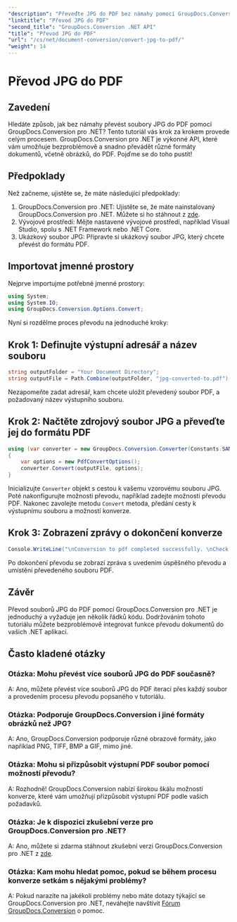 ```yaml
---
"description": "Převeďte JPG do PDF bez námahy pomocí GroupDocs.Conversion pro .NET. Postupujte podle tohoto podrobného návodu pro bezproblémovou konverzi dokumentů."
"linktitle": "Převod JPG do PDF"
"second_title": "GroupDocs.Conversion .NET API"
"title": "Převod JPG do PDF"
"url": "/cs/net/document-conversion/convert-jpg-to-pdf/"
"weight": 14
---
```


# Převod JPG do PDF

## Zavedení

Hledáte způsob, jak bez námahy převést soubory JPG do PDF pomocí GroupDocs.Conversion pro .NET? Tento tutoriál vás krok za krokem provede celým procesem. GroupDocs.Conversion pro .NET je výkonné API, které vám umožňuje bezproblémově a snadno převádět různé formáty dokumentů, včetně obrázků, do PDF. Pojďme se do toho pustit!

## Předpoklady

Než začneme, ujistěte se, že máte následující předpoklady:

1. GroupDocs.Conversion pro .NET: Ujistěte se, že máte nainstalovaný GroupDocs.Conversion pro .NET. Můžete si ho stáhnout z [zde](https://releases.groupdocs.com/conversion/net/).
2. Vývojové prostředí: Mějte nastavené vývojové prostředí, například Visual Studio, spolu s .NET Framework nebo .NET Core.
3. Ukázkový soubor JPG: Připravte si ukázkový soubor JPG, který chcete převést do formátu PDF.

## Importovat jmenné prostory

Nejprve importujme potřebné jmenné prostory:

```csharp
using System;
using System.IO;
using GroupDocs.Conversion.Options.Convert;
```

Nyní si rozdělme proces převodu na jednoduché kroky:

## Krok 1: Definujte výstupní adresář a název souboru

```csharp
string outputFolder = "Your Document Directory";
string outputFile = Path.Combine(outputFolder, "jpg-converted-to.pdf");
```

Nezapomeňte zadat adresář, kam chcete uložit převedený soubor PDF, a požadovaný název výstupního souboru.

## Krok 2: Načtěte zdrojový soubor JPG a převeďte jej do formátu PDF

```csharp
using (var converter = new GroupDocs.Conversion.Converter(Constants.SAMPLE_JPG))
{
    var options = new PdfConvertOptions();
    converter.Convert(outputFile, options);
}
```

Inicializujte `Converter` objekt s cestou k vašemu vzorovému souboru JPG. Poté nakonfigurujte možnosti převodu, například zadejte možnosti převodu PDF. Nakonec zavolejte metodu `Convert` metoda, předání cesty k výstupnímu souboru a možností konverze.

## Krok 3: Zobrazení zprávy o dokončení konverze

```csharp
Console.WriteLine("\nConversion to pdf completed successfully. \nCheck output in {0}", outputFolder);
```

Po dokončení převodu se zobrazí zpráva s uvedením úspěšného převodu a umístění převedeného souboru PDF.

## Závěr

Převod souborů JPG do PDF pomocí GroupDocs.Conversion pro .NET je jednoduchý a vyžaduje jen několik řádků kódu. Dodržováním tohoto tutoriálu můžete bezproblémově integrovat funkce převodu dokumentů do vašich .NET aplikací.

## Často kladené otázky

### Otázka: Mohu převést více souborů JPG do PDF současně?

A: Ano, můžete převést více souborů JPG do PDF iterací přes každý soubor a provedením procesu převodu popsaného v tutoriálu.

### Otázka: Podporuje GroupDocs.Conversion i jiné formáty obrázků než JPG?

A: Ano, GroupDocs.Conversion podporuje různé obrazové formáty, jako například PNG, TIFF, BMP a GIF, mimo jiné.

### Otázka: Mohu si přizpůsobit výstupní PDF soubor pomocí možností převodu?

A: Rozhodně! GroupDocs.Conversion nabízí širokou škálu možností konverze, které vám umožňují přizpůsobit výstupní PDF podle vašich požadavků.

### Otázka: Je k dispozici zkušební verze pro GroupDocs.Conversion pro .NET?

A: Ano, můžete si zdarma stáhnout zkušební verzi GroupDocs.Conversion pro .NET z [zde](https://releases.groupdocs.com/).

### Otázka: Kam mohu hledat pomoc, pokud se během procesu konverze setkám s nějakými problémy?

A: Pokud narazíte na jakékoli problémy nebo máte dotazy týkající se GroupDocs.Conversion pro .NET, neváhejte navštívit [Fórum GroupDocs.Conversion](https://forum.groupdocs.com/c/conversion/11) o pomoc.